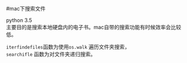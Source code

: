 #mac下搜索文件

python 3.5  
主要目的是搜索本地硬盘内的电子书。mac自带的搜索功能有时候效率会比较低。

`iterfindefiles`函数为使用`os.walk` 遍历文件夹搜索，  
`searchifle` 函数为对文件夹递归搜索。

